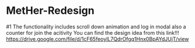 # MetHer-Redesign

#1 The functionality includes scroll down animation and log in modal also a counter for join the acitivity
You can find the design idea from this link!!!
https://drive.google.com/file/d/1cF65feoylL7QdrOfgq1Hnx0BpAYdJUjT/view
